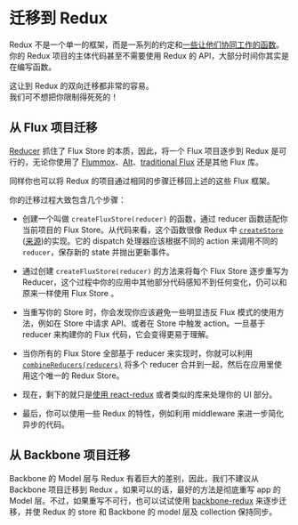 # 迁移到 Redux

Redux 不是一个单一的框架，而是一系列的约定和[一些让他们协同工作的函数](../api/README.md)。你的 Redux 项目的主体代码甚至不需要使用 Redux 的 API，大部分时间你其实是在编写函数。

这让到 Redux 的双向迁移都非常的容易。  
我们可不想把你限制得死死的！

## 从 Flux 项目迁移

[Reducer](../Glossary.md#reducer) 抓住了 Flux Store 的本质，因此，将一个 Flux 项目逐步到 Redux 是可行的，无论你使用了 [Flummox](http://github.com/acdlite/flummox)、[Alt](http://github.com/goatslacker/alt)、[traditional Flux](https://github.com/facebook/flux) 还是其他 Flux 库。

同样你也可以将 Redux 的项目通过相同的步骤迁移回上述的这些 Flux 框架。

你的迁移过程大致包含几个步骤：

- 创建一个叫做 `createFluxStore(reducer)` 的函数，通过 reducer 函数适配你当前项目的 Flux Store。从代码来看，这个函数很像 Redux 中 [`createStore`](../api/createStore.md) ([来源](https://github.com/reactjs/redux/blob/master/src/createStore.js))的实现。它的 dispatch 处理器应该根据不同的 action 来调用不同的 `reducer`，保存新的 state 并抛出更新事件。

- 通过创建 `createFluxStore(reducer)` 的方法来将每个 Flux Store 逐步重写为 Reducer，这个过程中你的应用中其他部分代码感知不到任何变化，仍可以和原来一样使用 Flux Store 。

- 当重写你的 Store 时，你会发现你应该避免一些明显违反 Flux 模式的使用方法，例如在 Store 中请求 API、或者在 Store 中触发 action。一旦基于 reducer 来构建你的 Flux 代码，它会变得更易于理解。

- 当你所有的 Flux Store 全部基于 reducer 来实现时，你就可以利用 [`combineReducers(reducers)`](../api/combineReducers.md) 将多个 reducer 合并到一起，然后在应用里使用这个唯一的 Redux Store。

- 现在，剩下的就只是[使用 react-redux](../basics/UsageWithReact.md) 或者类似的库来处理你的 UI 部分。

- 最后，你可以使用一些 Redux 的特性，例如利用 middleware 来进一步简化异步的代码。

## 从 Backbone 项目迁移

Backbone 的 Model 层与 Redux 有着巨大的差别，因此，我们不建议从 Backbone
项目迁移到 Redux 。如果可以的话，最好的方法是彻底重写 app 的 Model 层。不过，如果重写不可行，也可以试试使用 [backbone-redux](https://github.com/redbooth/backbone-redux) 来逐步迁移，并使 Redux 的 store 和 Backbone 的 model 层及 collection 保持同步。
